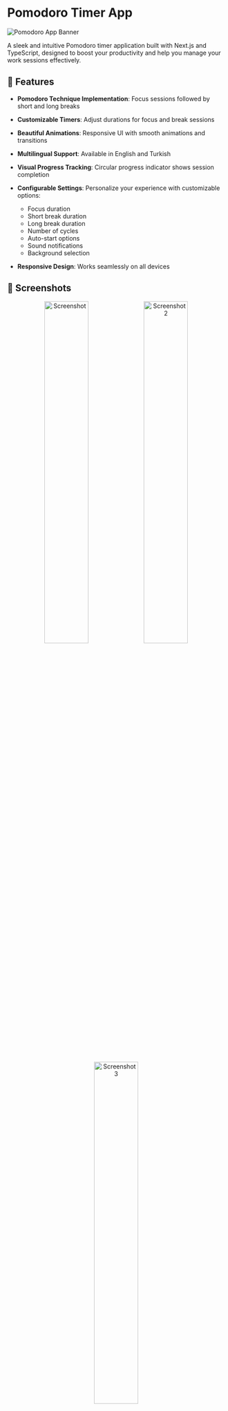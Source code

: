 # Pomodoro Timer App

![Pomodoro App Banner](public/banner.png)

A sleek and intuitive Pomodoro timer application built with Next.js and TypeScript, designed to boost your productivity and help you manage your work sessions effectively.

## 🌟 Features

- **Pomodoro Technique Implementation**: Focus sessions followed by short and long breaks

- **Customizable Timers**: Adjust durations for focus and break sessions

- **Beautiful Animations**: Responsive UI with smooth animations and transitions

- **Multilingual Support**: Available in English and Turkish

- **Visual Progress Tracking**: Circular progress indicator shows session completion

- **Configurable Settings**: Personalize your experience with customizable options:

  - Focus duration
  - Short break duration
  - Long break duration
  - Number of cycles
  - Auto-start options
  - Sound notifications
  - Background selection

- **Responsive Design**: Works seamlessly on all devices

## 📸 Screenshots

<div align="center">
  <img src="public/screenshot.png" alt="Screenshot" width="45%" />
  <img src="public/screenshot2.png" alt="Screenshot 2" width="45%" />
  <img src="public/screenshot3.png" alt="Screenshot 3" width="45%" />
</div>

## 🚀 Getting Started

### Prerequisites

- Node.js (version 14.x or higher)
- npm or yarn

### Installation

1. Clone the repository:
   ```bash
   git clone https://github.com/hhydraaa/pomodoro.git
   cd pomodoro-timer
   ```

2. Install the dependencies:
   ```bash
   npm install
   # or
   yarn install
   ```

3. Environment variables:
   - Copy `.env.example` to `.env.local`
   - Update the AdSense publisher ID in `.env.local` if you want to use AdSense
   ```bash
   cp .env.example .env.local
   ```

4. Run the development server:
   ```bash
   npm run dev
   # or
   yarn dev
   ```

5. Open [http://localhost:3000](http://localhost:3000) in your browser to see the application.

### AdSense Integration

If you want to use Google AdSense:
1. Get your publisher ID from Google AdSense
2. Create `.env.local` file in the root directory
3. Add your publisher ID to `.env.local`:
   ```
   NEXT_PUBLIC_ADSENSE_CLIENT=your-publisher-id
   ```
4. For production deployment (e.g., Vercel):
   - Add `NEXT_PUBLIC_ADSENSE_CLIENT` environment variable
   - Set its value to your publisher ID
   - Redeploy your application

Note: The AdSense ads will only appear in production mode and when a valid publisher ID is provided.

## 🔧 Usage

1. **Select a Mode**: Choose between Focus, Short Break, or Long Break modes

2. **Start the Timer**: Click the play button to begin your session

3. **Pause Anytime**: Pause the timer if needed

4. **Reset**: Reset the current session if required

5. **Customize Settings**: Click the settings icon to adjust durations and preferences

6. **Change Language**: Toggle between English and Turkish using the language selector

## 💻 Technologies Used

- **Next.js**: React framework for production

- **TypeScript**: For type-safe code

- **Tailwind CSS**: For styling and responsive design

- **Context API**: For state management

- **LocalStorage**: For persisting user preferences

## 📁 Project Structure

```
├── app/
│   ├── components/        # UI components
│   ├── context/           # React context for state management
│   ├── locales/           # Translations
│   ├── utils/             # Utility functions
│   ├── page.tsx           # Main application page
│   └── layout.tsx         # Root layout
├── public/                # Static assets
├── tailwind.config.js     # Tailwind configuration
└── package.json           # Dependencies and scripts
```

## 🧩 Core Components

- **PomodoroTimer**: Main component orchestrating the timer functionality

- **TimerDisplay**: Shows the current time remaining and session type

- **ProgressCircle**: Visual indicator of progress within a session

- **TimerControls**: Contains buttons for controlling the timer

- **ModeSelector**: Allows switching between different timer modes

- **SettingsModal**: Interface for adjusting timer settings

- **AboutModal**: Information about the application and how to use it

## 🛠️ Development

### Building for Production

```bash
npm run build
# or
yarn build
```

### Running Production Build

```bash
npm start
# or
yarn start
```

## 🤝 Contributing

Contributions are welcome! Feel free to open issues or submit pull requests to help improve this project.

1. Fork the repository

2. Create your feature branch (`git checkout -b feature/amazing-feature`)

3. Commit your changes (`git commit -m 'Add some amazing feature'`)

4. Push to the branch (`git push origin feature/amazing-feature`)

5. Open a Pull Request

## 📜 License

This project is licensed under the GPL-3.0 License - see the LICENSE file for details.

## 🙏 Acknowledgements

- [Pomodoro Technique](https://en.wikipedia.org/wiki/Pomodoro_Technique) by Francesco Cirillo

- [Next.js Documentation](https://nextjs.org/docs)

- [Tailwind CSS](https://tailwindcss.com/)

- Icons from [Heroicons](https://heroicons.com/)

---

<div align="center">
  <p>Made with Next.js by Hydra for better productivity</p>
</div>
